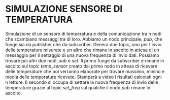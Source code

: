 # SIMULAZIONE SENSORE DI TEMPERATURA
Simulazione di un sensore di temperatura e della comunicazione tra n nodi che scambiano messaggi tra di loro. Abbiamo un nodo principale, *pub*, che funge sia da publisher che da subscriber. Genera due topic, uno per l'invio delle temperature misurate e un altro che rimane in ascolto in attesa di un messaggio per il settaggio di una nuova frequenza di invio dati. Possiamo trovare poi altri due nodi, *sub* e *set*. Il primo funge da subscriber e rimane in ascolto sul topic *temp_sensor* creato dal primo nodo in attesa di ricevere delle temperature che poi verranno elaborate per trovare massimo, minino e media delle temperature ricevute. Stamperà a video i risultati calcolati ogni n letture. Il secondo si occupa di settare la nuova frequenza di invio delle temperature grazie al topic *set_freq* sul qualche il nodo *pub* rimane in ascolto.
